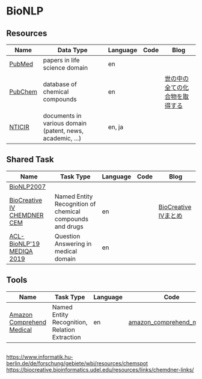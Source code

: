 # BioNLP


## Resources
| Name | Data Type | Language | Code | Blog |
----|----|----|----|----
| [PubMed](https://www.ncbi.nlm.nih.gov/pubmed/) | papers in life science domain | en |  |  |
| [PubChem](https://pubchem.ncbi.nlm.nih.gov/) | database of chemical compounds | en |  | [世の中の全ての化合物を取得する](http://blog.roy29fuku.com/natural-language-processing/paper-analysis/get-all-of-the-substances/) |
| [NTICIR](http://research.nii.ac.jp/ntcir/index-ja.html) | documents in various domain (patent, news, academic, ...) | en, ja |  |  |


## Shared Task
| Name | Task Type | Language | Code | Blog |
----|----|----|----|----
| [BioNLP2007](http://compbio.ucdenver.edu/BioNLP2007/index.shtml) |  |  |  |  |
| [BioCreative IV CHEMDNER CEM](https://biocreative.bioinformatics.udel.edu/tasks/biocreative-iv/chemdner/) | Named Entity Recognition of chemical compounds and drugs | en |  | [BioCreative IVまとめ](http://blog.roy29fuku.com/natural-language-processing/biocreative-iv/#Track_2-_CHEMDNER_Task_Chemical_compound_and_drug_name_recognition_task) |
| [ACL-BioNLP'19 MEDIQA 2019](https://sites.google.com/view/mediqa2019) | Question Answering in medical domain | en |  |  |

## Tools
| Name | Task Type | Language | Code | Blog |
----|----|----|----|----
| [Amazon Comprehend Medical](https://aws.amazon.com/jp/comprehend/) | Named Entity Recognition, Relation Extraction | en | [amazon_comprehend_medical](https://github.com/roy29fuku/BioNLP/tree/master/amazon_comprehend_medical) | [Amazon Comprehend Medicalを使ってみた](http://blog.roy29fuku.com/natural-language-processing/amazon-comprehend-medical-trial/) |



## 
https://www.informatik.hu-berlin.de/de/forschung/gebiete/wbi/resources/chemspot
https://biocreative.bioinformatics.udel.edu/resources/links/chemdner-links/
